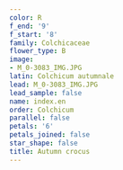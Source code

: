 ```yaml
---
color: R
f_end: '9'
f_start: '8'
family: Colchicaceae
flower_type: B
image:
- M_0-3083_IMG.JPG
latin: Colchicum autumnale
lead: M_0-3083_IMG.JPG
lead_sample: false
name: index.en
order: Colchicum
parallel: false
petals: '6'
petals_joined: false
star_shape: false
title: Autumn crocus
---
```

